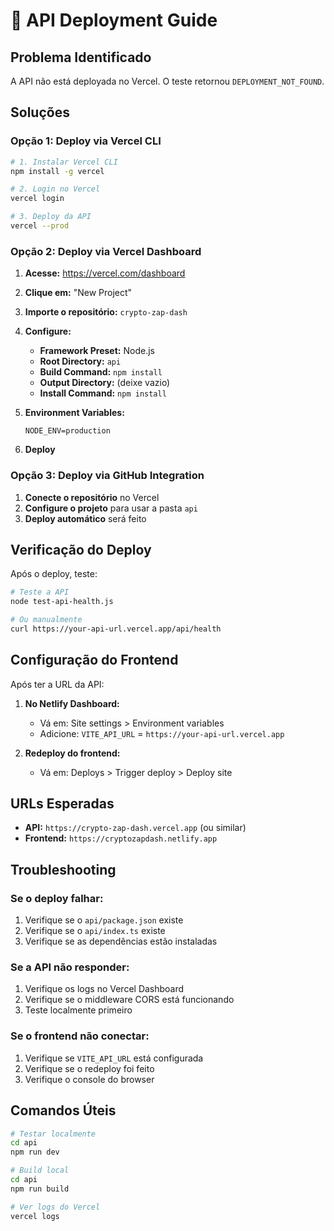 # 🚀 API Deployment Guide

## **Problema Identificado**
A API não está deployada no Vercel. O teste retornou `DEPLOYMENT_NOT_FOUND`.

## **Soluções**

### **Opção 1: Deploy via Vercel CLI**

```bash
# 1. Instalar Vercel CLI
npm install -g vercel

# 2. Login no Vercel
vercel login

# 3. Deploy da API
vercel --prod
```

### **Opção 2: Deploy via Vercel Dashboard**

1. **Acesse:** https://vercel.com/dashboard
2. **Clique em:** "New Project"
3. **Importe o repositório:** `crypto-zap-dash`
4. **Configure:**
   - **Framework Preset:** Node.js
   - **Root Directory:** `api`
   - **Build Command:** `npm install`
   - **Output Directory:** (deixe vazio)
   - **Install Command:** `npm install`

5. **Environment Variables:**
   ```
   NODE_ENV=production
   ```

6. **Deploy**

### **Opção 3: Deploy via GitHub Integration**

1. **Conecte o repositório** no Vercel
2. **Configure o projeto** para usar a pasta `api`
3. **Deploy automático** será feito

## **Verificação do Deploy**

Após o deploy, teste:

```bash
# Teste a API
node test-api-health.js

# Ou manualmente
curl https://your-api-url.vercel.app/api/health
```

## **Configuração do Frontend**

Após ter a URL da API:

1. **No Netlify Dashboard:**
   - Vá em: Site settings > Environment variables
   - Adicione: `VITE_API_URL` = `https://your-api-url.vercel.app`

2. **Redeploy do frontend:**
   - Vá em: Deploys > Trigger deploy > Deploy site

## **URLs Esperadas**

- **API:** `https://crypto-zap-dash.vercel.app` (ou similar)
- **Frontend:** `https://cryptozapdash.netlify.app`

## **Troubleshooting**

### **Se o deploy falhar:**
1. Verifique se o `api/package.json` existe
2. Verifique se o `api/index.ts` existe
3. Verifique se as dependências estão instaladas

### **Se a API não responder:**
1. Verifique os logs no Vercel Dashboard
2. Verifique se o middleware CORS está funcionando
3. Teste localmente primeiro

### **Se o frontend não conectar:**
1. Verifique se `VITE_API_URL` está configurada
2. Verifique se o redeploy foi feito
3. Verifique o console do browser

## **Comandos Úteis**

```bash
# Testar localmente
cd api
npm run dev

# Build local
cd api
npm run build

# Ver logs do Vercel
vercel logs
``` 